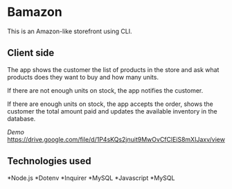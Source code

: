 # Bamazon

This is an Amazon-like storefront using CLI.

## Client side

The app shows the customer the list of products in the store and ask what products does they want to buy and how many units.

If there are not enough units on stock, the app notifies the customer.

If there are enough units on stock, the app accepts the order, shows the customer the total amount paid and updates the available inventory in the database.

*Demo*
https://drive.google.com/file/d/1P4sKQs2jnuit9MwOvCfClEiS8mXIJaxv/view

## Technologies used
*Node.js
    *Dotenv
    *Inquirer
    *MySQL
*Javascript
*MySQL



